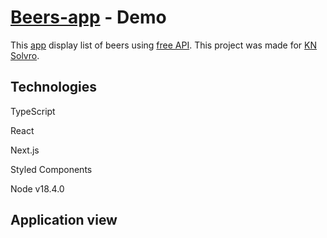# [Beers-app](https://graceful-arithmetic-ead2d2.netlify.app/) - Demo

This [app](https://splendid-malabi-5ed0ca.netlify.app/) display list of beers using [free API](https://punkapi.com/documentation/v2).
This project was made for [KN Solvro](https://github.com/Solvro).

## Technologies

TypeScript

React

Next.js

Styled Components

Node v18.4.0

## Application view